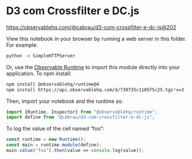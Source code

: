 # D3 com Crossfilter e DC.js

https://observablehq.com/@cabrau/d3-com-crossfilter-e-dc-js@202

View this notebook in your browser by running a web server in this folder. For
example:

~~~sh
python -m SimpleHTTPServer
~~~

Or, use the [Observable Runtime](https://github.com/observablehq/runtime) to
import this module directly into your application. To npm install:

~~~sh
npm install @observablehq/runtime@4
npm install https://api.observablehq.com/d/730735c1105f5c25.tgz?v=3
~~~

Then, import your notebook and the runtime as:

~~~js
import {Runtime, Inspector} from "@observablehq/runtime";
import define from "@cabrau/d3-com-crossfilter-e-dc-js";
~~~

To log the value of the cell named “foo”:

~~~js
const runtime = new Runtime();
const main = runtime.module(define);
main.value("foo").then(value => console.log(value));
~~~
